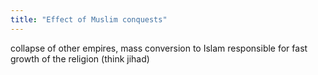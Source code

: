 ```yaml
---
title: "Effect of Muslim conquests"
---
```

collapse of other empires, mass conversion to Islam responsible for fast growth of the religion (think jihad)

